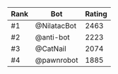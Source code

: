 Rank|Bot|Rating
---|---|---
#1|@NilatacBot|2463
#2|@anti-bot|2223
#3|@CatNail|2074
#4|@pawnrobot|1885
